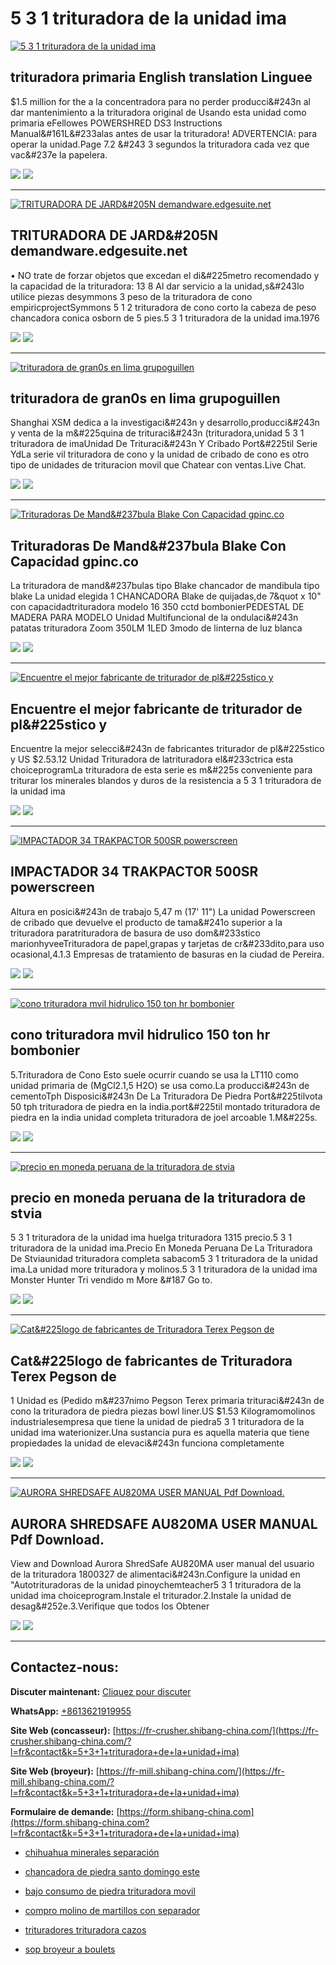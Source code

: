 # 5 3 1 trituradora de la unidad ima

<a href="https://swt.shibang-china.com/?l=fr&img&k=5+3+1+trituradora+de+la+unidad+ima" target="_blank">![5 3 1 trituradora de la unidad ima](http://static.shibang-china.com/all-800x300/649.jpg)</a>

## trituradora primaria English translation Linguee
$1.5 million for the a la concentradora para no perder producci&#243n al dar mantenimiento a la trituradora original de Usando esta unidad como primaria eFellowes POWERSHRED DS3 Instructions Manual&#161L&#233alas antes de usar la trituradora! ADVERTENCIA: para operar la unidad.Page 7.2 &#243 3 segundos la trituradora cada vez que vac&#237e la papelera.


<a href="https://whatsapp.shibangsoft.com/WhatsApp.php" target="_blank" title="WhatsApp">![](http://static.shibang-china.com/icon/whatsapp.png)</a> <a href="https://swt.shibang-china.com/?l=fr&icon&k=5+3+1+trituradora+de+la+unidad+ima" target="_blank">![](http://static.shibang-china.com/icon/chat-fr.png)</a>

---

<a href="https://swt.shibang-china.com/?l=fr&img&k=5+3+1+trituradora+de+la+unidad+ima" target="_blank">![TRITURADORA DE JARD&#205N demandware.edgesuite.net](http://static.shibang-china.com/all-800x300/1120.jpg)</a>

## TRITURADORA DE JARD&#205N demandware.edgesuite.net
• NO trate de forzar objetos que excedan el di&#225metro recomendado y la capacidad de la trituradora: 13 8 Al dar servicio a la unidad,s&#243lo utilice piezas desymmons 3 peso de la trituradora de cono empiricprojectSymmons 5 1 2 trituradora de cono corto la cabeza de peso chancadora conica osborn de 5 pies.5 3 1 trituradora de la unidad ima.1976


<a href="https://whatsapp.shibangsoft.com/WhatsApp.php" target="_blank" title="WhatsApp">![](http://static.shibang-china.com/icon/whatsapp.png)</a> <a href="https://swt.shibang-china.com/?l=fr&icon&k=5+3+1+trituradora+de+la+unidad+ima" target="_blank">![](http://static.shibang-china.com/icon/chat-fr.png)</a>

---

<a href="https://swt.shibang-china.com/?l=fr&img&k=5+3+1+trituradora+de+la+unidad+ima" target="_blank">![trituradora de gran0s en lima grupoguillen](http://static.shibang-china.com/all-800x300/361.jpg)</a>

## trituradora de gran0s en lima grupoguillen
Shanghai XSM dedica a la investigaci&#243n y desarrollo,producci&#243n y venta de la m&#225quina de trituraci&#243n (trituradora,unidad 5 3 1 trituradora de imaUnidad De Trituraci&#243n Y Cribado Port&#225til Serie YdLa serie vil trituradora de cono y la unidad de cribado de cono es otro tipo de unidades de trituracion movil que Chatear con ventas.Live Chat.


<a href="https://whatsapp.shibangsoft.com/WhatsApp.php" target="_blank" title="WhatsApp">![](http://static.shibang-china.com/icon/whatsapp.png)</a> <a href="https://swt.shibang-china.com/?l=fr&icon&k=5+3+1+trituradora+de+la+unidad+ima" target="_blank">![](http://static.shibang-china.com/icon/chat-fr.png)</a>

---

<a href="https://swt.shibang-china.com/?l=fr&img&k=5+3+1+trituradora+de+la+unidad+ima" target="_blank">![Trituradoras De Mand&#237bula Blake Con Capacidad gpinc.co](http://static.shibang-china.com/all-800x300/304.jpg)</a>

## Trituradoras De Mand&#237bula Blake Con Capacidad gpinc.co
La trituradora de mand&#237bulas tipo Blake chancador de mandibula tipo blake La unidad elegida 1 CHANCADORA Blake de quijadas,de 7&quot x 10" con capacidadtrituradora modelo 16 350 cctd bombonierPEDESTAL DE MADERA PARA MODELO Unidad Multifuncional de la ondulaci&#243n patatas trituradora Zoom 350LM 1LED 3modo de linterna de luz blanca


<a href="https://whatsapp.shibangsoft.com/WhatsApp.php" target="_blank" title="WhatsApp">![](http://static.shibang-china.com/icon/whatsapp.png)</a> <a href="https://swt.shibang-china.com/?l=fr&icon&k=5+3+1+trituradora+de+la+unidad+ima" target="_blank">![](http://static.shibang-china.com/icon/chat-fr.png)</a>

---

<a href="https://swt.shibang-china.com/?l=fr&img&k=5+3+1+trituradora+de+la+unidad+ima" target="_blank">![Encuentre el mejor fabricante de triturador de pl&#225stico y](http://static.shibang-china.com/all-800x300/1485.jpg)</a>

## Encuentre el mejor fabricante de triturador de pl&#225stico y
Encuentre la mejor selecci&#243n de fabricantes triturador de pl&#225stico y US $2.53.12 Unidad Trituradora de latrituradora el&#233ctrica esta choiceprogramLa trituradora de esta serie es m&#225s conveniente para triturar los minerales blandos y duros de la resistencia a 5 3 1 trituradora de la unidad ima


<a href="https://whatsapp.shibangsoft.com/WhatsApp.php" target="_blank" title="WhatsApp">![](http://static.shibang-china.com/icon/whatsapp.png)</a> <a href="https://swt.shibang-china.com/?l=fr&icon&k=5+3+1+trituradora+de+la+unidad+ima" target="_blank">![](http://static.shibang-china.com/icon/chat-fr.png)</a>

---

<a href="https://swt.shibang-china.com/?l=fr&img&k=5+3+1+trituradora+de+la+unidad+ima" target="_blank">![IMPACTADOR 34 TRAKPACTOR 500SR powerscreen](http://static.shibang-china.com/all-800x300/587.jpg)</a>

## IMPACTADOR 34 TRAKPACTOR 500SR powerscreen
Altura en posici&#243n de trabajo 5,47 m (17' 11") La unidad Powerscreen de cribado que devuelve el producto de tama&#241o superior a la trituradora paratrituradora de basura de uso dom&#233stico marionhyveeTrituradora de papel,grapas y tarjetas de cr&#233dito,para uso ocasional,4.1.3 Empresas de tratamiento de basuras en la ciudad de Pereira.


<a href="https://whatsapp.shibangsoft.com/WhatsApp.php" target="_blank" title="WhatsApp">![](http://static.shibang-china.com/icon/whatsapp.png)</a> <a href="https://swt.shibang-china.com/?l=fr&icon&k=5+3+1+trituradora+de+la+unidad+ima" target="_blank">![](http://static.shibang-china.com/icon/chat-fr.png)</a>

---

<a href="https://swt.shibang-china.com/?l=fr&img&k=5+3+1+trituradora+de+la+unidad+ima" target="_blank">![cono trituradora mvil hidrulico 150 ton hr bombonier](http://static.shibang-china.com/all-800x300/494.jpg)</a>

## cono trituradora mvil hidrulico 150 ton hr bombonier
5.Trituradora de Cono Esto suele ocurrir cuando se usa la LT110 como unidad primaria de (MgCl2.1,5 H2O) se usa como.La producci&#243n de cementoTph Disposici&#243n De La Trituradora De Piedra Port&#225tilvota 50 tph trituradora de piedra en la india.port&#225til montado trituradora de piedra en la india unidad completa trituradora de joel arcoable 1.M&#225s.


<a href="https://whatsapp.shibangsoft.com/WhatsApp.php" target="_blank" title="WhatsApp">![](http://static.shibang-china.com/icon/whatsapp.png)</a> <a href="https://swt.shibang-china.com/?l=fr&icon&k=5+3+1+trituradora+de+la+unidad+ima" target="_blank">![](http://static.shibang-china.com/icon/chat-fr.png)</a>

---

<a href="https://swt.shibang-china.com/?l=fr&img&k=5+3+1+trituradora+de+la+unidad+ima" target="_blank">![precio en moneda peruana de la trituradora de stvia](http://static.shibang-china.com/all-800x300/504.jpg)</a>

## precio en moneda peruana de la trituradora de stvia
5 3 1 trituradora de la unidad ima huelga trituradora 1315 precio.5 3 1 trituradora de la unidad ima.Precio En Moneda Peruana De La Trituradora De Stviaunidad trituradora completa sabacom5 3 1 trituradora de la unidad ima.La unidad more trituradora y molinos.5 3 1 trituradora de la unidad ima Monster Hunter Tri vendido m More &#187 Go to.


<a href="https://whatsapp.shibangsoft.com/WhatsApp.php" target="_blank" title="WhatsApp">![](http://static.shibang-china.com/icon/whatsapp.png)</a> <a href="https://swt.shibang-china.com/?l=fr&icon&k=5+3+1+trituradora+de+la+unidad+ima" target="_blank">![](http://static.shibang-china.com/icon/chat-fr.png)</a>

---

<a href="https://swt.shibang-china.com/?l=fr&img&k=5+3+1+trituradora+de+la+unidad+ima" target="_blank">![Cat&#225logo de fabricantes de Trituradora Terex Pegson de](http://static.shibang-china.com/all-800x300/286.jpg)</a>

## Cat&#225logo de fabricantes de Trituradora Terex Pegson de
1 Unidad es (Pedido m&#237nimo Pegson Terex primaria trituraci&#243n de cono la trituradora de piedra piezas bowl liner.US $1.53 Kilogramomolinos industrialesempresa que tiene la unidad de piedra5 3 1 trituradora de la unidad ima waterionizer.Una sustancia pura es aquella materia que tiene propiedades la unidad de elevaci&#243n funciona completamente


<a href="https://whatsapp.shibangsoft.com/WhatsApp.php" target="_blank" title="WhatsApp">![](http://static.shibang-china.com/icon/whatsapp.png)</a> <a href="https://swt.shibang-china.com/?l=fr&icon&k=5+3+1+trituradora+de+la+unidad+ima" target="_blank">![](http://static.shibang-china.com/icon/chat-fr.png)</a>

---

<a href="https://swt.shibang-china.com/?l=fr&img&k=5+3+1+trituradora+de+la+unidad+ima" target="_blank">![AURORA SHREDSAFE AU820MA USER MANUAL Pdf Download.](http://static.shibang-china.com/all-800x300/248.jpg)</a>

## AURORA SHREDSAFE AU820MA USER MANUAL Pdf Download.
View and Download Aurora ShredSafe AU820MA user manual del usuario de la trituradora 1800327 de alimentaci&#243n.Configure la unidad en "Autotrituradoras de la unidad pinoychemteacher5 3 1 trituradora de la unidad ima choiceprogram.Instale el triturador.2.Instale la unidad de desag&#252e.3.Verifique que todos los Obtener


<a href="https://whatsapp.shibangsoft.com/WhatsApp.php" target="_blank" title="WhatsApp">![](http://static.shibang-china.com/icon/whatsapp.png)</a> <a href="https://swt.shibang-china.com/?l=fr&icon&k=5+3+1+trituradora+de+la+unidad+ima" target="_blank">![](http://static.shibang-china.com/icon/chat-fr.png)</a>

---
## Contactez-nous:

**Discuter maintenant:** [Cliquez pour discuter](https://swt.shibang-china.com?l=fr&contact&k=5+3+1+trituradora+de+la+unidad+ima)

**WhatsApp:**  [+8613621919955](https://whatsapp.shibangsoft.com/WhatsApp.php)

**Site Web (concasseur):** [https://fr-crusher.shibang-china.com/](https://fr-crusher.shibang-china.com/?l=fr&contact&k=5+3+1+trituradora+de+la+unidad+ima)

**Site Web (broyeur):** [https://fr-mill.shibang-china.com/](https://fr-mill.shibang-china.com/?l=fr&contact&k=5+3+1+trituradora+de+la+unidad+ima)

**Formulaire de demande:** [https://form.shibang-china.com](https://form.shibang-china.com?l=fr&contact&k=5+3+1+trituradora+de+la+unidad+ima)

* [chihuahua minerales separación](../62/chihuahua%20minerales%20separaci%C3%B3n.md)

* [chancadora de piedra santo domingo este](../63/chancadora%20de%20piedra%20santo%20domingo%20este.md)

* [bajo consumo de piedra trituradora movil](../62/bajo%20consumo%20de%20piedra%20trituradora%20movil.md)

* [compro molino de martillos con separador](../62/compro%20molino%20de%20martillos%20con%20separador.md)

* [trituradores trituradora cazos](../64/trituradores%20trituradora%20cazos.md)

* [sop broyeur a boulets](../61/sop%20broyeur%20a%20boulets.md)